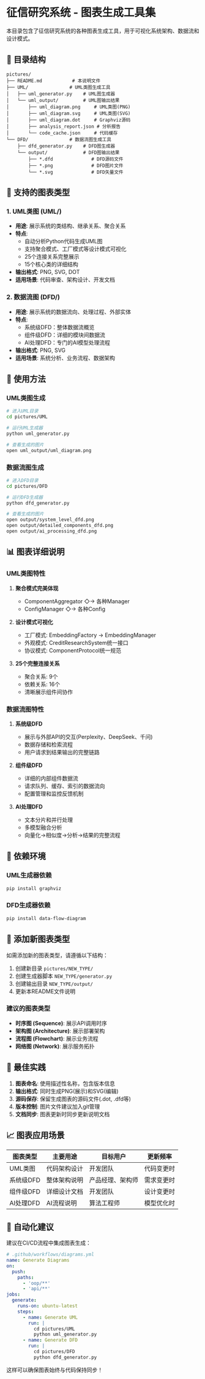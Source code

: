 # 征信研究系统 - 图表生成工具集

本目录包含了征信研究系统的各种图表生成工具，用于可视化系统架构、数据流和设计模式。

## 📁 目录结构

```
pictures/
├── README.md           # 本说明文件
├── UML/               # UML类图生成工具
│   ├── uml_generator.py    # UML图生成器
│   └── uml_output/         # UML图输出结果
│       ├── uml_diagram.png     # UML类图(PNG)
│       ├── uml_diagram.svg     # UML类图(SVG)
│       ├── uml_diagram.dot     # Graphviz源码
│       ├── analysis_report.json # 分析报告
│       └── code_cache.json     # 代码缓存
└── DFD/               # 数据流图生成工具
    ├── dfd_generator.py    # DFD图生成器
    └── output/             # DFD图输出结果
        ├── *.dfd              # DFD源码文件
        ├── *.png              # DFD图片文件
        └── *.svg              # DFD矢量文件
```

## 🎨 支持的图表类型

### 1. UML类图 (UML/)
- **用途**: 展示系统的类结构、继承关系、聚合关系
- **特点**: 
  - 自动分析Python代码生成UML图
  - 支持聚合模式、工厂模式等设计模式可视化
  - 25个连接关系完整展示
  - 15个核心类的详细结构
- **输出格式**: PNG, SVG, DOT
- **适用场景**: 代码审查、架构设计、开发文档

### 2. 数据流图 (DFD/)
- **用途**: 展示系统的数据流向、处理过程、外部实体
- **特点**:
  - 系统级DFD：整体数据流概览
  - 组件级DFD：详细的模块间数据流
  - AI处理DFD：专门的AI模型处理流程
- **输出格式**: PNG, SVG
- **适用场景**: 系统分析、业务流程、数据架构

## 🚀 使用方法

### UML类图生成

```bash
# 进入UML目录
cd pictures/UML

# 运行UML生成器
python uml_generator.py

# 查看生成的图片
open uml_output/uml_diagram.png
```

### 数据流图生成

```bash
# 进入DFD目录
cd pictures/DFD

# 运行DFD生成器
python dfd_generator.py

# 查看生成的图片
open output/system_level_dfd.png
open output/detailed_components_dfd.png
open output/ai_processing_dfd.png
```

## 📊 图表详细说明

### UML类图特性

1. **聚合模式完美体现**
   - ComponentAggregator ◇→ 各种Manager
   - ConfigManager ◇→ 各种Config

2. **设计模式可视化**
   - 工厂模式: EmbeddingFactory → EmbeddingManager
   - 外观模式: CreditResearchSystem统一接口
   - 协议模式: ComponentProtocol统一规范

3. **25个完整连接关系**
   - 聚合关系: 9个
   - 依赖关系: 16个
   - 清晰展示组件间协作

### 数据流图特性

1. **系统级DFD**
   - 展示与外部API的交互(Perplexity、DeepSeek、千问)
   - 数据存储和检索流程
   - 用户请求到结果输出的完整链路

2. **组件级DFD**  
   - 详细的内部组件数据流
   - 请求队列、缓存、索引的数据流向
   - 配置管理和监控反馈机制

3. **AI处理DFD**
   - 文本分片和并行处理
   - 多模型融合分析
   - 向量化→相似度→分析→结果的完整流程

## 🔧 依赖环境

### UML生成器依赖
```bash
pip install graphviz
```

### DFD生成器依赖
```bash
pip install data-flow-diagram
```

## 📝 添加新图表类型

如需添加新的图表类型，请遵循以下结构：

1. 创建新目录 `pictures/NEW_TYPE/`
2. 创建生成器脚本 `NEW_TYPE/generator.py`
3. 创建输出目录 `NEW_TYPE/output/`
4. 更新本README文件说明

### 建议的图表类型

- **时序图 (Sequence)**: 展示API调用时序
- **架构图 (Architecture)**: 展示部署架构
- **流程图 (Flowchart)**: 展示业务流程
- **网络图 (Network)**: 展示服务拓扑

## 🎯 最佳实践

1. **图表命名**: 使用描述性名称，包含版本信息
2. **输出格式**: 同时生成PNG(展示)和SVG(编辑)
3. **源码保存**: 保留生成图表的源码文件(.dot, .dfd等)
4. **版本控制**: 图片文件建议加入git管理
5. **文档同步**: 图表更新时同步更新说明文档

## 📈 图表应用场景

| 图表类型 | 主要用途 | 目标用户 | 更新频率 |
|---------|---------|---------|---------|
| UML类图 | 代码架构设计 | 开发团队 | 代码变更时 |
| 系统级DFD | 整体架构说明 | 产品经理、架构师 | 需求变更时 |
| 组件级DFD | 详细设计文档 | 开发团队 | 设计变更时 |
| AI处理DFD | AI流程说明 | 算法工程师 | 模型优化时 |

## 🔄 自动化建议

建议在CI/CD流程中集成图表生成：

```yaml
# .github/workflows/diagrams.yml
name: Generate Diagrams
on:
  push:
    paths:
      - 'oop/**'
      - 'api/**'
jobs:
  generate:
    runs-on: ubuntu-latest
    steps:
      - name: Generate UML
        run: |
          cd pictures/UML
          python uml_generator.py
      - name: Generate DFD  
        run: |
          cd pictures/DFD
          python dfd_generator.py
```

这样可以确保图表始终与代码保持同步！